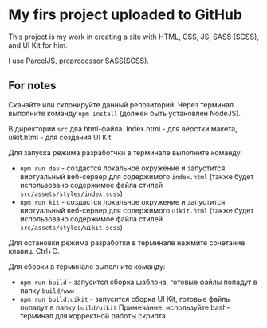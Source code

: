 # My firs project uploaded to GitHub
This project is my work in creating a site with HTML, CSS, JS, SASS (SCSS), and UI Kit for him.

I use ParcelJS, preprocessor SASS(SCSS).

## For notes
Скачайте или склонируйте данный репозиторий. Через терминал выполните команду `npm install` (должен быть установлен NodeJS).

В директории `src` два html-файла. Index.html - для вёрстки макета, uikit.html - для создания UI Kit.

Для запуска режима разработчки в терминале выполните команду:
- `npm run dev` - создастся локальное окружение и запустится виртуальный веб-сервер для содержимого `index.html` (также будет использовано содержимое файла стилей `src/assets/styles/index.scss`)
- `npm run kit` - создастся локальное окружение и запустится виртуальный веб-сервер для содержимого `uikit.html` (также будет использовано содержимое файла стилей `src/assets/styles/uikit.scss`)

Для остановки режима разработки в терминале нажмите сочетание клавиш Ctrl+C.

Для сборки в терминале выполните команду:
- `npm run build` - запусится сборка шаблона, готовые файлы попадут в папку `build/www`
- `npm run build:uikit` - запусится сборка UI Kit, готовые файлы попадут в папку `build/uikit`
Примечание: используйте bash-терминал для корректной работы скрипта.
